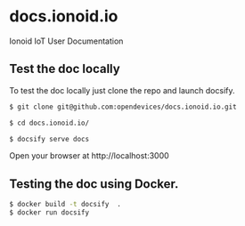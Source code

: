 # docs.ionoid.io
Ionoid IoT User Documentation


## Test the doc locally 
To test the doc locally just clone the repo and launch docsify.

```bash 
$ git clone git@github.com:opendevices/docs.ionoid.io.git

$ cd docs.ionoid.io/

$ docsify serve docs
```

Open your browser at http://localhost:3000

## Testing the doc using Docker.


```bash
$ docker build -t docsify  .
$ docker run docsify
```


